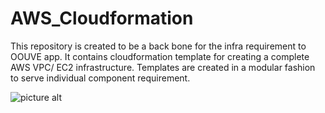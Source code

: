 AWS_Cloudformation
==================
This repository is created to be a back bone for the infra requirement to OOUVE app. It contains cloudformation template for creating a complete AWS VPC/ EC2 infrastructure. Templates are created in a modular fashion to serve individual component requirement.

![picture alt](https://www.cncf.io/wp-content/uploads/2018/03/CNCF_TrailMap_latest.png "CNCF_Trail MAP")
